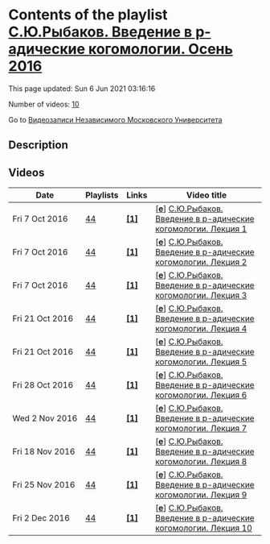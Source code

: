 # Contents of the playlist [С.Ю.Рыбаков. Введение в p-адические когомологии. Осень 2016](https://www.youtube.com/playlist?list=PLp9ABVh6_x4HdZ4u3LQdu66Ffz0QMbyQn)

This page updated: Sun 6 Jun 2021 03:16:16

Number of videos: [10](#videos)

Go to [Видеозаписи Независимого Московского Университета](../README.md)

## Description



## Videos

|Date|Playlists|Links|Video title|
|---|---|---|---|
| Fri&nbsp;7&nbsp;Oct&nbsp;2016 | [44](../playlists/44 "С.Ю.Рыбаков. Введение в p-адические когомологии. Осень 2016") | [**[1]**](http://ium.mccme.ru/f16/f16-rybakov-program_rus.pdf) | [[**e**](https://studio.youtube.com/video/heNPQ9EE8EI/edit "Edit")] [С.Ю.Рыбаков. Введение в p-адические когомологии. Лекция 1](https://www.youtube.com/watch?v=heNPQ9EE8EI&list=PLp9ABVh6_x4HdZ4u3LQdu66Ffz0QMbyQn "Курс НМУ, рекомендованный для 4-5-го курса.&#013;19 сентября 2016 г. 19:20, НМУ 303 (Москва, Большой Власьевский пер., 11)&#013;http://ium.mccme.ru/f16/f16-rybakov-program&#95;rus.pdf") |
| Fri&nbsp;7&nbsp;Oct&nbsp;2016 | [44](../playlists/44 "С.Ю.Рыбаков. Введение в p-адические когомологии. Осень 2016") | [**[1]**](http://ium.mccme.ru/f16/f16-rybakov-program_rus.pdf) | [[**e**](https://studio.youtube.com/video/rDpxpyuXbGE/edit "Edit")] [С.Ю.Рыбаков. Введение в p-адические когомологии. Лекция 2](https://www.youtube.com/watch?v=rDpxpyuXbGE&list=PLp9ABVh6_x4HdZ4u3LQdu66Ffz0QMbyQn "Курс НМУ, рекомендованный для 4-5-го курса.&#013;26 сентября 2016 г. 19:20, НМУ 303 (Москва, Большой Власьевский пер., 11)&#013;http://ium.mccme.ru/f16/f16-rybakov-program&#95;rus.pdf") |
| Fri&nbsp;7&nbsp;Oct&nbsp;2016 | [44](../playlists/44 "С.Ю.Рыбаков. Введение в p-адические когомологии. Осень 2016") | [**[1]**](http://ium.mccme.ru/f16/f16-rybakov-program_rus.pdf) | [[**e**](https://studio.youtube.com/video/npCF-jiF8ZU/edit "Edit")] [С.Ю.Рыбаков. Введение в p-адические когомологии. Лекция 3](https://www.youtube.com/watch?v=npCF-jiF8ZU&list=PLp9ABVh6_x4HdZ4u3LQdu66Ffz0QMbyQn "Курс НМУ, рекомендованный для 4-5-го курса.&#013;3 октября 2016 г. 19:20, НМУ 303 (Москва, Большой Власьевский пер., 11)&#013;http://ium.mccme.ru/f16/f16-rybakov-program&#95;rus.pdf") |
| Fri&nbsp;21&nbsp;Oct&nbsp;2016 | [44](../playlists/44 "С.Ю.Рыбаков. Введение в p-адические когомологии. Осень 2016") | [**[1]**](http://ium.mccme.ru/f16/f16-rybakov-program_rus.pdf) | [[**e**](https://studio.youtube.com/video/TKUf0iaDWQg/edit "Edit")] [С.Ю.Рыбаков. Введение в p-адические когомологии. Лекция 4](https://www.youtube.com/watch?v=TKUf0iaDWQg&list=PLp9ABVh6_x4HdZ4u3LQdu66Ffz0QMbyQn "Курс НМУ, рекомендованный для 4-5-го курса.&#013;10 октября 2016 г. 19:20, НМУ 303 (Москва, Большой Власьевский пер., 11)&#013;http://ium.mccme.ru/f16/f16-rybakov-program&#95;rus.pdf") |
| Fri&nbsp;21&nbsp;Oct&nbsp;2016 | [44](../playlists/44 "С.Ю.Рыбаков. Введение в p-адические когомологии. Осень 2016") | [**[1]**](http://ium.mccme.ru/f16/f16-rybakov-program_rus.pdf) | [[**e**](https://studio.youtube.com/video/5GqJkdn0S1k/edit "Edit")] [С.Ю.Рыбаков. Введение в p-адические когомологии. Лекция 5](https://www.youtube.com/watch?v=5GqJkdn0S1k&list=PLp9ABVh6_x4HdZ4u3LQdu66Ffz0QMbyQn "Курс НМУ, рекомендованный для 4-5-го курса.&#013;17 октября 2016 г. 19:20, НМУ 303 (Москва, Большой Власьевский пер., 11)&#013;http://ium.mccme.ru/f16/f16-rybakov-program&#95;rus.pdf") |
| Fri&nbsp;28&nbsp;Oct&nbsp;2016 | [44](../playlists/44 "С.Ю.Рыбаков. Введение в p-адические когомологии. Осень 2016") | [**[1]**](http://ium.mccme.ru/f16/f16-rybakov-program_rus.pdf) | [[**e**](https://studio.youtube.com/video/8SygJtuINtU/edit "Edit")] [С.Ю.Рыбаков. Введение в p-адические когомологии. Лекция 6](https://www.youtube.com/watch?v=8SygJtuINtU&list=PLp9ABVh6_x4HdZ4u3LQdu66Ffz0QMbyQn "Курс НМУ, рекомендованный для 4-5-го курса.&#013;24 октября 2016 г. 19:20, НМУ 303 (Москва, Большой Власьевский пер., 11)&#013;http://ium.mccme.ru/f16/f16-rybakov-program&#95;rus.pdf") |
| Wed&nbsp;2&nbsp;Nov&nbsp;2016 | [44](../playlists/44 "С.Ю.Рыбаков. Введение в p-адические когомологии. Осень 2016") | [**[1]**](http://ium.mccme.ru/f16/f16-rybakov-program_rus.pdf) | [[**e**](https://studio.youtube.com/video/J2mix2nUlqI/edit "Edit")] [С.Ю.Рыбаков. Введение в p-адические когомологии. Лекция 7](https://www.youtube.com/watch?v=J2mix2nUlqI&list=PLp9ABVh6_x4HdZ4u3LQdu66Ffz0QMbyQn "Курс НМУ, рекомендованный для 4-5-го курса.&#013;31 октября 2016 г. 19:20, НМУ 303 (Москва, Большой Власьевский пер., 11)&#013;http://ium.mccme.ru/f16/f16-rybakov-program&#95;rus.pdf") |
| Fri&nbsp;18&nbsp;Nov&nbsp;2016 | [44](../playlists/44 "С.Ю.Рыбаков. Введение в p-адические когомологии. Осень 2016") | [**[1]**](http://ium.mccme.ru/f16/f16-rybakov-program_rus.pdf) | [[**e**](https://studio.youtube.com/video/Lbg32iVpGcs/edit "Edit")] [С.Ю.Рыбаков. Введение в p-адические когомологии. Лекция 8](https://www.youtube.com/watch?v=Lbg32iVpGcs&list=PLp9ABVh6_x4HdZ4u3LQdu66Ffz0QMbyQn "Курс НМУ, рекомендованный для 4-5-го курса.&#013;14 ноября 2016 г. 19:20, НМУ 303 (Москва, Большой Власьевский пер., 11)&#013;http://ium.mccme.ru/f16/f16-rybakov-program&#95;rus.pdf") |
| Fri&nbsp;25&nbsp;Nov&nbsp;2016 | [44](../playlists/44 "С.Ю.Рыбаков. Введение в p-адические когомологии. Осень 2016") | [**[1]**](http://ium.mccme.ru/f16/f16-rybakov-program_rus.pdf) | [[**e**](https://studio.youtube.com/video/H4B5TCr60t0/edit "Edit")] [С.Ю.Рыбаков. Введение в p-адические когомологии. Лекция 9](https://www.youtube.com/watch?v=H4B5TCr60t0&list=PLp9ABVh6_x4HdZ4u3LQdu66Ffz0QMbyQn "Курс НМУ, рекомендованный для 4-5-го курса.&#013;21 ноября 2016 г. 19:20, НМУ 303 (Москва, Большой Власьевский пер., 11)&#013;http://ium.mccme.ru/f16/f16-rybakov-program&#95;rus.pdf") |
| Fri&nbsp;2&nbsp;Dec&nbsp;2016 | [44](../playlists/44 "С.Ю.Рыбаков. Введение в p-адические когомологии. Осень 2016") | [**[1]**](http://ium.mccme.ru/f16/f16-rybakov-program_rus.pdf) | [[**e**](https://studio.youtube.com/video/NvoSdDphcHo/edit "Edit")] [С.Ю.Рыбаков. Введение в p-адические когомологии. Лекция 10](https://www.youtube.com/watch?v=NvoSdDphcHo&list=PLp9ABVh6_x4HdZ4u3LQdu66Ffz0QMbyQn "Курс НМУ, рекомендованный для 4-5-го курса.&#013;28 ноября 2016 г. 19:20, НМУ 303 (Москва, Большой Власьевский пер., 11)&#013;http://ium.mccme.ru/f16/f16-rybakov-program&#95;rus.pdf") |

